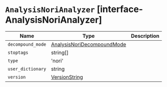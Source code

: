 # `AnalysisNoriAnalyzer` [interface-AnalysisNoriAnalyzer]

| Name | Type | Description |
| - | - | - |
| `decompound_mode` | [AnalysisNoriDecompoundMode](./AnalysisNoriDecompoundMode.md) | &nbsp; |
| `stoptags` | string[] | &nbsp; |
| `type` | 'nori' | &nbsp; |
| `user_dictionary` | string | &nbsp; |
| `version` | [VersionString](./VersionString.md) | &nbsp; |
